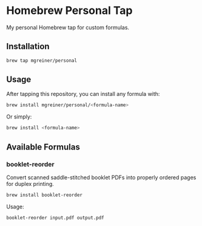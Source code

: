 # Homebrew Personal Tap

My personal Homebrew tap for custom formulas.

## Installation

```bash
brew tap mgreiner/personal
```

## Usage

After tapping this repository, you can install any formula with:

```bash
brew install mgreiner/personal/<formula-name>
```

Or simply:

```bash
brew install <formula-name>
```

## Available Formulas

### booklet-reorder

Convert scanned saddle-stitched booklet PDFs into properly ordered pages for duplex printing.

```bash
brew install booklet-reorder
```

Usage:
```bash
booklet-reorder input.pdf output.pdf
```

